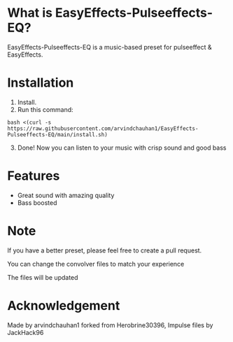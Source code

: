 # What is EasyEffects-Pulseeffects-EQ?
EasyEffects-Pulseeffects-EQ is a music-based preset for pulseeffect & EasyEffects.

# Installation
1. Install.
2. Run this command:
```
bash <(curl -s https://raw.githubusercontent.com/arvindchauhan1/EasyEffects-Pulseeffects-EQ/main/install.sh)
```
3. Done! Now you can listen to your music with crisp sound and good bass

# Features
* Great sound with amazing quality
* Bass boosted

# Note
If you have a better preset, please feel free to create a pull request.

You can change the convolver files to match your experience

The files will be updated

# Acknowledgement
Made by arvindchauhan1 forked from Herobrine30396, Impulse files by JackHack96
